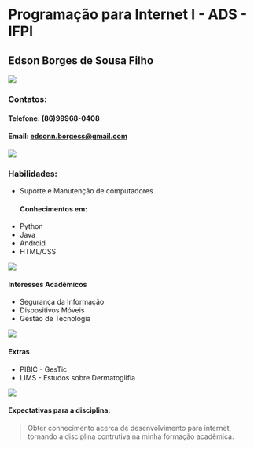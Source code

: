 # Programação para Internet I - ADS - IFPI #
## Edson Borges de Sousa Filho ##  

![](https://png.icons8.com/windows/32/000000/search-contacts.png)
### Contatos: ###
#### Telefone: (86)99968-0408 ####
#### Email: edsonn.borgess@gmail.com ####  

![](https://png.icons8.com/wired/32/000000/transformation-skill.png)
### Habilidades: ###
* Suporte e Manutenção de computadores  
  #### Conhecimentos em: #### 
* Python 
* Java
* Android  
* HTML/CSS  

![](https://png.icons8.com/wired/32/000000/students.png)
#### Interesses Acadêmicos  ####
* Segurança da Informação
* Dispositivos Móveis
* Gestão de Tecnologia  

![](https://png.icons8.com/ios/32/000000/plus-filled.png)
#### Extras ####
* PIBIC - GesTic
* LIMS - Estudos sobre Dermatoglifia  

![](https://png.icons8.com/dotty/32/000000/thinking-male.png)
#### Expectativas para a disciplina: ####
> Obter conhecimento acerca de desenvolvimento para internet, tornando a disciplina
contrutiva na minha formação acadêmica.



